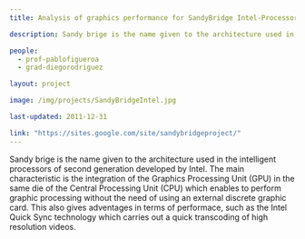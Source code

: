 ```yaml
---
title: Analysis of graphics performance for SandyBridge Intel-Processor

description: Sandy brige is the name given to the architecture used in the intelligent processors of second generation developed by Intel. The main characteristic is the integration of the Graphics Processing Unit (GPU) in the same die of the Central Processing Unit (CPU) which enables to perform graphic processing without the need of using an external discrete graphic card. This also gives adventages in terms of performace, such as the Intel Quick Sync technology which carries out a quick transcoding of high resolution videos.

people:
  - prof-pablofigueroa
  - grad-diegorodriguez

layout: project

image: /img/projects/SandyBridgeIntel.jpg

last-updated: 2011-12-31

link: "https://sites.google.com/site/sandybridgeproject/"
---
```


Sandy brige is the name given to the architecture used in the intelligent processors of second generation developed by Intel. The main characteristic is the integration of the Graphics Processing Unit (GPU) in the same die of the Central Processing Unit (CPU) which enables to perform graphic processing without the need of using an external discrete graphic card. This also gives adventages in terms of performace, such as the Intel Quick Sync technology which carries out a quick transcoding of high resolution videos.
